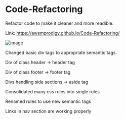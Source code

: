 # Code-Refactoring
Refactor code to make it cleaner and more readible.

Link: https://awsmprodigy.github.io/Code-Refactoring/

![image](https://user-images.githubusercontent.com/44030566/133720245-2659fe8e-91d2-46c3-983c-6945bf72dc4c.png)

Changed basic div tags to appropriate semantic tags.

  Div of class header -> header tag
  
  Div of class footer -> footer tag
  
  Divs handling side sections -> aside tag
  
  Consolidated many css rules into single rules
  
  Renamed rules to use new semantic tags
  
 Links in nav section are working properly
 
  
